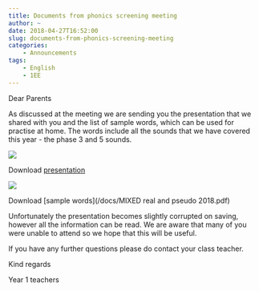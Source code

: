 ```yaml
---
title: Documents from phonics screening meeting
author: ~
date: 2018-04-27T16:52:00
slug: documents-from-phonics-screening-meeting
categories:
    - Announcements
tags:
    - English
    - 1EE
---
```


Dear Parents

As discussed at the meeting we are sending you the presentation that we shared with you and the list of sample words, which can be used for practise at home. The words include all the sounds that we have covered this year - the phase 3 and 5 sounds.

![](/images/phonicsTestFront.png)

Download [presentation](/docs/year1PhonicsScreening.pdf)

![](/images/sample.png)

Download [sample words](/docs/MIXED real and pseudo 2018.pdf)

Unfortunately the presentation becomes slightly corrupted on saving, however all the information can be read. 
We are aware that many of you were unable to attend so we hope that this will be useful. 

If you have any further questions please do contact your class teacher.

Kind regards

Year 1 teachers

